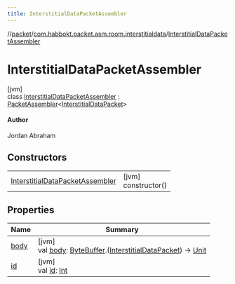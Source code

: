 ```yaml
---
title: InterstitialDataPacketAssembler
---
```

//[packet](../../../index.html)/[com.habbokt.packet.asm.room.interstitialdata](../index.html)/[InterstitialDataPacketAssembler](index.html)



# InterstitialDataPacketAssembler



[jvm]\
class [InterstitialDataPacketAssembler](index.html) : [PacketAssembler](../../../../api/api/com.habbokt.api.packet/-packet-assembler/index.html)&lt;[InterstitialDataPacket](../-interstitial-data-packet/index.html)&gt; 

#### Author



Jordan Abraham



## Constructors


| | |
|---|---|
| [InterstitialDataPacketAssembler](-interstitial-data-packet-assembler.html) | [jvm]<br>constructor() |


## Properties


| Name | Summary |
|---|---|
| [body](../../com.habbokt.packet.asm.room.users/-users-packet-assembler/index.html#834990349%2FProperties%2F-1665284158) | [jvm]<br>val [body](../../com.habbokt.packet.asm.room.users/-users-packet-assembler/index.html#834990349%2FProperties%2F-1665284158): [ByteBuffer](https://docs.oracle.com/javase/8/docs/api/java/nio/ByteBuffer.html).([InterstitialDataPacket](../-interstitial-data-packet/index.html)) -&gt; [Unit](https://kotlinlang.org/api/latest/jvm/stdlib/kotlin/-unit/index.html) |
| [id](../../com.habbokt.packet.asm.room.users/-users-packet-assembler/index.html#-1919005644%2FProperties%2F-1665284158) | [jvm]<br>val [id](../../com.habbokt.packet.asm.room.users/-users-packet-assembler/index.html#-1919005644%2FProperties%2F-1665284158): [Int](https://kotlinlang.org/api/latest/jvm/stdlib/kotlin/-int/index.html) |

